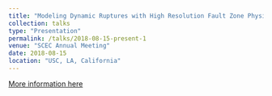 ```yaml
---
title: "Modeling Dynamic Ruptures with High Resolution Fault Zone Physics."
collection: talks
type: "Presentation"
permalink: /talks/2018-08-15-present-1
venue: "SCEC Annual Meeting"
date: 2018-08-15
location: "USC, LA, California"
---
```


[More information here](/talks/SCEC_2018_Poster_200_Ma_Ellbanna.pptx)
